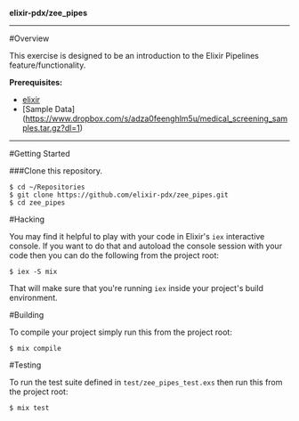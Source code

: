 __elixir-pdx/zee_pipes__

---
#Overview

This exercise is designed to be an introduction to the Elixir Pipelines feature/functionality.

**Prerequisites:**
* [elixir](http://elixir-lang.org/install.html)
* [Sample Data] (https://www.dropbox.com/s/adza0feenghlm5u/medical_screening_samples.tar.gz?dl=1)

---

#Getting Started

###Clone this repository.
  
    $ cd ~/Repositories
    $ git clone https://github.com/elixir-pdx/zee_pipes.git
    $ cd zee_pipes

#Hacking

You may find it helpful to play with your code in Elixir's `iex` interactive console. If you want to do that and autoload the console session with your code then you can do the following from the project root:

    $ iex -S mix

That will make sure that you're running `iex` inside your project's build environment.

#Building

To compile your project simply run this from the project root:

    $ mix compile

#Testing

To run the test suite defined in `test/zee_pipes_test.exs` then run this from the project root:

    $ mix test
